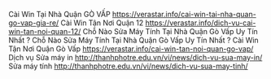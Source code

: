 Cài Win Tại Nhà Quận GÒ VẤP https://verastar.info/cai-win-tai-nha-quan-go-vap-gia-re/
Cài Win Tận Nơi Quận 12 https://verastar.info/dich-vu-cai-win-tan-noi-quan-12/ 
Chỗ Nào Sửa Máy Tính Tại Nhà Quận Gò Vấp Uy Tín Nhất ? Chỗ Nào Sửa Máy Tính Tại Nhà Quận Gò Vấp Uy Tín Nhất ? 
Cài Win Tận Nơi Quận Gò Vấp https://verastar.info/cai-win-tan-noi-quan-go-vap/
Dịch vụ Sửa máy in http://thanhphotre.edu.vn/vi/news/dich-vu-sua-may-in/
Sửa máy tính http://thanhphotre.edu.vn/vi/news/dich-vu-sua-may-tinh/
